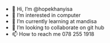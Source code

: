 - 👋 Hi, I’m @hopekhanyisa
- 👀 I’m interested in computer 
- 🌱 I’m currently learning at mandisa 
- 💞️ I’m looking to collaborate on git hub
- 📫 How to reach me 078 255 1918

<!---
hopekhanyisa/hopekhanyisa is a ✨ special ✨ repository because its `README.md` (this file) appears on your GitHub profile.
You can click the Preview link to take a look at your changes.
--->
